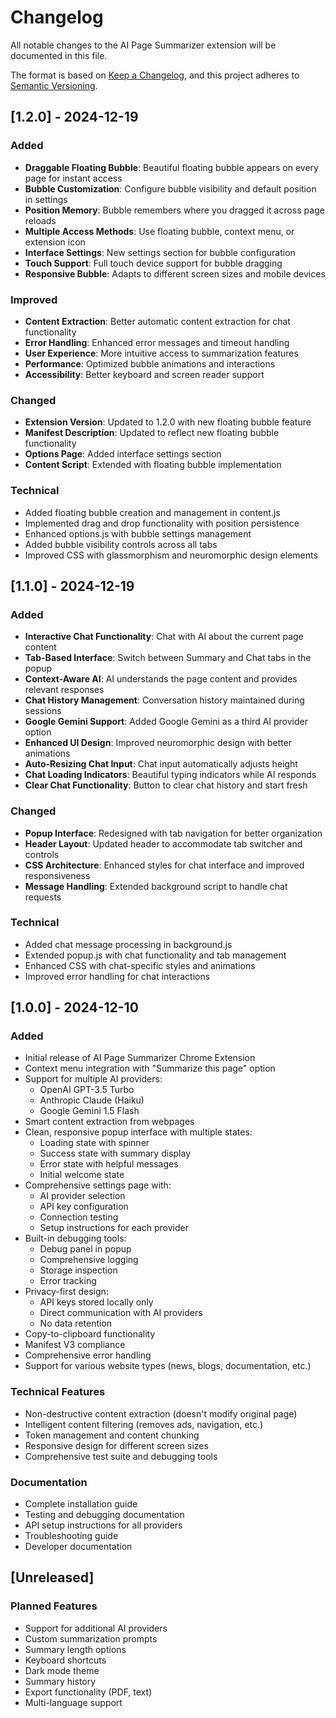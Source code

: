 # Changelog

All notable changes to the AI Page Summarizer extension will be documented in this file.

The format is based on [Keep a Changelog](https://keepachangelog.com/en/1.0.0/),
and this project adheres to [Semantic Versioning](https://semver.org/spec/v2.0.0.html).

## [1.2.0] - 2024-12-19

### Added
- **Draggable Floating Bubble**: Beautiful floating bubble appears on every page for instant access
- **Bubble Customization**: Configure bubble visibility and default position in settings
- **Position Memory**: Bubble remembers where you dragged it across page reloads
- **Multiple Access Methods**: Use floating bubble, context menu, or extension icon
- **Interface Settings**: New settings section for bubble configuration
- **Touch Support**: Full touch device support for bubble dragging
- **Responsive Bubble**: Adapts to different screen sizes and mobile devices

### Improved
- **Content Extraction**: Better automatic content extraction for chat functionality
- **Error Handling**: Enhanced error messages and timeout handling
- **User Experience**: More intuitive access to summarization features
- **Performance**: Optimized bubble animations and interactions
- **Accessibility**: Better keyboard and screen reader support

### Changed
- **Extension Version**: Updated to 1.2.0 with new floating bubble feature
- **Manifest Description**: Updated to reflect new floating bubble functionality
- **Options Page**: Added interface settings section
- **Content Script**: Extended with floating bubble implementation

### Technical
- Added floating bubble creation and management in content.js
- Implemented drag and drop functionality with position persistence
- Enhanced options.js with bubble settings management
- Added bubble visibility controls across all tabs
- Improved CSS with glassmorphism and neuromorphic design elements

## [1.1.0] - 2024-12-19

### Added
- **Interactive Chat Functionality**: Chat with AI about the current page content
- **Tab-Based Interface**: Switch between Summary and Chat tabs in the popup
- **Context-Aware AI**: AI understands the page content and provides relevant responses
- **Chat History Management**: Conversation history maintained during sessions
- **Google Gemini Support**: Added Google Gemini as a third AI provider option
- **Enhanced UI Design**: Improved neuromorphic design with better animations
- **Auto-Resizing Chat Input**: Chat input automatically adjusts height
- **Chat Loading Indicators**: Beautiful typing indicators while AI responds
- **Clear Chat Functionality**: Button to clear chat history and start fresh

### Changed
- **Popup Interface**: Redesigned with tab navigation for better organization
- **Header Layout**: Updated header to accommodate tab switcher and controls
- **CSS Architecture**: Enhanced styles for chat interface and improved responsiveness
- **Message Handling**: Extended background script to handle chat requests

### Technical
- Added chat message processing in background.js
- Extended popup.js with chat functionality and tab management
- Enhanced CSS with chat-specific styles and animations
- Improved error handling for chat interactions

## [1.0.0] - 2024-12-10

### Added
- Initial release of AI Page Summarizer Chrome Extension
- Context menu integration with "Summarize this page" option
- Support for multiple AI providers:
  - OpenAI GPT-3.5 Turbo
  - Anthropic Claude (Haiku)
  - Google Gemini 1.5 Flash
- Smart content extraction from webpages
- Clean, responsive popup interface with multiple states:
  - Loading state with spinner
  - Success state with summary display
  - Error state with helpful messages
  - Initial welcome state
- Comprehensive settings page with:
  - AI provider selection
  - API key configuration
  - Connection testing
  - Setup instructions for each provider
- Built-in debugging tools:
  - Debug panel in popup
  - Comprehensive logging
  - Storage inspection
  - Error tracking
- Privacy-first design:
  - API keys stored locally only
  - Direct communication with AI providers
  - No data retention
- Copy-to-clipboard functionality
- Manifest V3 compliance
- Comprehensive error handling
- Support for various website types (news, blogs, documentation, etc.)

### Technical Features
- Non-destructive content extraction (doesn't modify original page)
- Intelligent content filtering (removes ads, navigation, etc.)
- Token management and content chunking
- Responsive design for different screen sizes
- Comprehensive test suite and debugging tools

### Documentation
- Complete installation guide
- Testing and debugging documentation
- API setup instructions for all providers
- Troubleshooting guide
- Developer documentation

## [Unreleased]

### Planned Features
- Support for additional AI providers
- Custom summarization prompts
- Summary length options
- Keyboard shortcuts
- Dark mode theme
- Summary history
- Export functionality (PDF, text)
- Multi-language support
